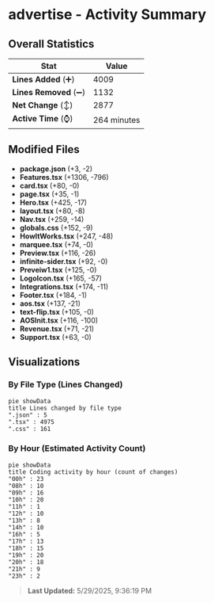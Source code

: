# advertise - Activity Summary 

## Overall Statistics

| Stat                   | Value                                                             |
| ---------------------- | ----------------------------------------------------------------- |
| **Lines Added** (➕)   | 4009                                          |
| **Lines Removed** (➖) | 1132                                        |
| **Net Change** (↕)    | 2877                |
| **Active Time** (⌚)   | 264 minutes |


## Modified Files
- **package.json** (+3, -2)
- **Features.tsx** (+1306, -796)
- **card.tsx** (+80, -0)
- **page.tsx** (+35, -1)
- **Hero.tsx** (+425, -17)
- **layout.tsx** (+80, -8)
- **Nav.tsx** (+259, -14)
- **globals.css** (+152, -9)
- **HowItWorks.tsx** (+247, -48)
- **marquee.tsx** (+74, -0)
- **Preview.tsx** (+116, -26)
- **infinite-sider.tsx** (+92, -0)
- **Preveiw1.tsx** (+125, -0)
- **LogoIcon.tsx** (+165, -57)
- **Integrations.tsx** (+174, -11)
- **Footer.tsx** (+184, -1)
- **aos.tsx** (+137, -21)
- **text-flip.tsx** (+105, -0)
- **AOSInit.tsx** (+116, -100)
- **Revenue.tsx** (+71, -21)
- **Support.tsx** (+63, -0)

## Visualizations

### By File Type (Lines Changed)

```mermaid
pie showData
title Lines changed by file type
".json" : 5
".tsx" : 4975
".css" : 161
```

### By Hour (Estimated Activity Count)

```mermaid
pie showData
title Coding activity by hour (count of changes)
"00h" : 23
"08h" : 10
"09h" : 16
"10h" : 20
"11h" : 1
"12h" : 10
"13h" : 8
"14h" : 10
"16h" : 5
"17h" : 13
"18h" : 15
"19h" : 20
"20h" : 18
"21h" : 9
"23h" : 2
```


> **Last Updated:** 5/29/2025, 9:36:19 PM